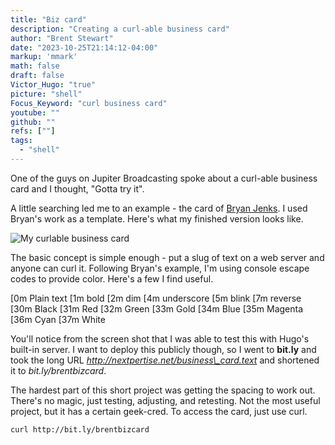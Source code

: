 ```yaml
---
title: "Biz card"
description: "Creating a curl-able business card"
author: "Brent Stewart"
date: "2023-10-25T21:14:12-04:00"
markup: 'mmark'
math: false
draft: false
Victor_Hugo: "true"
picture: "shell"
Focus_Keyword: "curl business card"
youtube: ""
github: ""
refs: [""]
tags:
  - "shell"
---
```

One of the guys on Jupiter Broadcasting spoke about a curl-able business card and I thought, "Gotta try it".

A little searching led me to an example - the card of [Bryan Jenks](https://github.com/tallguyjenks/BusinessCard/blob/master/business_card).  I used Bryan's work as a template.  Here's what my finished version looks like.

![My curlable business card](/bizcard.png#floatleft)

The basic concept is simple enough - put a slug of text on a web server and anyone can curl it.  Following Bryan's example, I'm using console escape codes to provide color.  Here's a few I find useful.

[0m   Plain text
[1m   bold
[2m   dim
[4m   underscore
[5m   blink
[7m   reverse
[30m  Black
[31m  Red
[32m  Green
[33m  Gold
[34m  Blue
[35m  Magenta
[36m  Cyan
[37m  White

You'll notice from the screen shot that I was able to test this with Hugo's built-in server.  I want to deploy this publicly though, so I went to __bit.ly__ and took the long URL _http://nextpertise.net/business\_card.text_ and shortened it to _bit.ly/brentbizcard_.

The hardest part of this short project was getting the spacing to work out.  There's no magic, just testing, adjusting, and retesting.  Not the most useful project, but it has a certain geek-cred.  To access the card, just use curl.

    curl http://bit.ly/brentbizcard